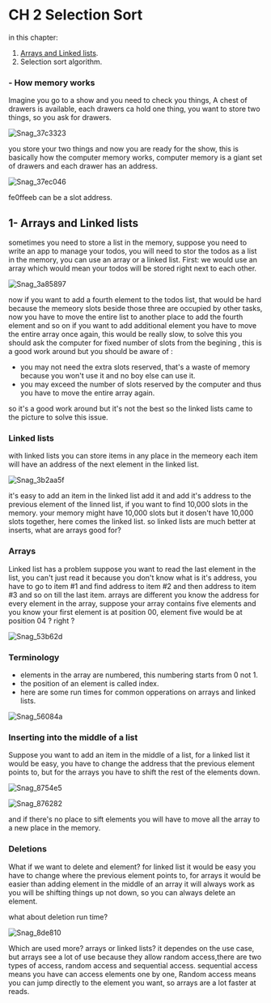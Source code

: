 # CH 2 Selection Sort

in this chapter:

1. [Arrays and Linked lists](#arrlin).
2. Selection sort algorithm.

### - How memory works
Imagine you go to a show and you need to check you things, A chest of drawers is available, each drawers ca hold one thing, you want to store two things, so you ask for drawers.

![Snag_37c3323](https://user-images.githubusercontent.com/56140418/128434769-0272a090-ab74-4251-a945-3a007b617afd.png)

you store your two things and now you are ready for the show, this is basically how the computer memory works, computer memory is a giant set of drawers and each drawer has an address.

![Snag_37ec046](https://user-images.githubusercontent.com/56140418/128434935-1c6eba5b-dcf3-4861-8162-ab71cc4018aa.png)

fe0ffeeb can be a slot address.

<a name="arrlin"/>

## 1- Arrays and Linked lists
sometimes you need to store a list in the memory, suppose you need to write an app to manage your todos, you will need to stor the todos as a list in the memory, you can use an array or a linked list.
First: we would use an array which would mean your todos will be stored right next to each other.

![Snag_3a85897](https://user-images.githubusercontent.com/56140418/128437892-55cd1323-ab54-4ab8-b5d9-672531849873.png)

now if you want to add a fourth element to the todos list, that would be hard because the memeory slots beside those three are occupied by other tasks, now you have to move the entire list to another place to add the fourth element and so on if you want to add additional element you have to move the entire array once again, this would be really slow, 
to solve this you should ask the computer for fixed number of slots from the begining , this is a good work around but you should be aware of : 
- you may not need the extra slots reserved, that's a waste of memory because you won't use it and no boy else can use it.
- you may exceed the number of slots reserved by the computer and thus you have to move the entire array again.

so it's a good work around but it's not the best so the linked lists came to the picture to solve this issue. 

### Linked lists

with linked lists you can store items in any place in the memeory each item will have an address of the next element in the linked list.

![Snag_3b2aa5f](https://user-images.githubusercontent.com/56140418/128438606-458d4656-874f-4b3f-8804-045d069c63ae.png)

it's easy to add an item in the linked list add it and add it's address to the previous element of the linned list, if you want to find 10,000 slots in the memory. your memory might have 10,000 slots but it dosen't have 10,000 slots together, here comes the linked list. 
so linked lists are much better at inserts, what are arrays good for?

### Arrays

Linked list has a problem suppose you want to read the last element in the list, you can't just read it because you don't know what is it's address, you have to go to item #1 and find address to item #2 and then address to item #3 and so on till the last item.
arrays are different you know the address for every element in the array, suppose your array contains five elements and you know your first element is at position 00, element five would be at position 04 ? right ? 

![Snag_53b62d](https://user-images.githubusercontent.com/56140418/128517586-210cd11f-d1e0-45ad-8560-3f298868d81a.png)

### Terminology

- elements in the array are numbered, this numbering starts from 0 not 1.
- the position of an element is called index.
- here are some run times for common opperations on arrays and linked lists.

![Snag_56084a](https://user-images.githubusercontent.com/56140418/128517943-ca749896-2563-452e-a177-a269d8b3883c.png)

### Inserting into the middle of a list

Suppose you want to add an item in the middle of a list, for a linked list it would be easy, you have to change the address that the previous element points to, but for the arrays you have to shift the rest of the elements down. 

![Snag_8754e5](https://user-images.githubusercontent.com/56140418/128525171-339524cf-fa54-477f-a5c0-7147c0b6e410.png)

![Snag_876282](https://user-images.githubusercontent.com/56140418/128525182-a074af2d-6e40-499b-a093-298d6e0f0bc4.png)

and if there's no place to sift elements you will have to move all the array to a new place in the memory.

### Deletions

What if we want to delete and element? for linked list it would be easy you have to change where the previous element points to, for arrays it would be easier than adding element in the middle of an array it will always work as you will be shifting things up not down, so you can always delete an element.

what about deletion run time? 

![Snag_8de810](https://user-images.githubusercontent.com/56140418/128526265-380c0662-0f6a-4d3b-90d4-c909e243f32e.png)

Which are used more? arrays or linked lists? it dependes on the use case, but arrays see a lot of use because they allow random access,there are two types of access, random access and sequential access. sequential access means you have can access elements one by one, Random access means you can jump directly to the element you want, so arrays are a lot faster at reads.















